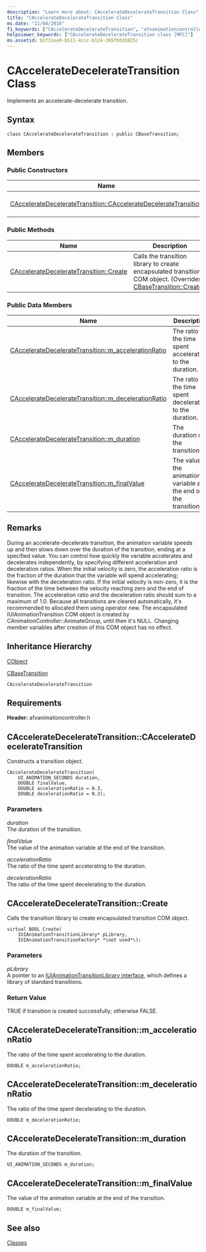```yaml
---
description: "Learn more about: CAccelerateDecelerateTransition Class"
title: "CAccelerateDecelerateTransition Class"
ms.date: "11/04/2016"
f1_keywords: ["CAccelerateDecelerateTransition", "afxanimationcontroller/CAccelerateDecelerateTransition"]
helpviewer_keywords: ["CAccelerateDecelerateTransition class [MFC]"]
ms.assetid: b1f31ee8-bb11-4ccc-b124-365fb02b025c
---
```

# CAccelerateDecelerateTransition Class

Implements an accelerate-decelerate transition.

## Syntax

```
class CAccelerateDecelerateTransition : public CBaseTransition;
```

## Members

### Public Constructors

|Name|Description|
|----------|-----------------|
|[CAccelerateDecelerateTransition::CAccelerateDecelerateTransition](#cacceleratedeceleratetransition)|Constructs a transition object.|

### Public Methods

|Name|Description|
|----------|-----------------|
|[CAccelerateDecelerateTransition::Create](#create)|Calls the transition library to create encapsulated transition COM object. (Overrides [CBaseTransition::Create](../../mfc/reference/cbasetransition-class.md#create).)|

### Public Data Members

|Name|Description|
|----------|-----------------|
|[CAccelerateDecelerateTransition::m_accelerationRatio](#m_accelerationratio)|The ratio of the time spent accelerating to the duration.|
|[CAccelerateDecelerateTransition::m_decelerationRatio](#m_decelerationratio)|The ratio of the time spent decelerating to the duration.|
|[CAccelerateDecelerateTransition::m_duration](#m_duration)|The duration of the transition.|
|[CAccelerateDecelerateTransition::m_finalValue](#m_finalvalue)|The value of the animation variable at the end of the transition.|

## Remarks

During an accelerate-decelerate transition, the animation variable speeds up and then slows down over the duration of the transition, ending at a specified value. You can control how quickly the variable accelerates and decelerates independently, by specifying different acceleration and deceleration ratios. When the initial velocity is zero, the acceleration ratio is the fraction of the duration that the variable will spend accelerating; likewise with the deceleration ratio. If the initial velocity is non-zero, it is the fraction of the time between the velocity reaching zero and the end of transition. The acceleration ratio and the deceleration ratio should sum to a maximum of 1.0. Because all transitions are cleared automatically, it's recommended to allocated them using operator new. The encapsulated IUIAnimationTransition COM object is created by CAnimationController::AnimateGroup, until then it's NULL. Changing member variables after creation of this COM object has no effect.

## Inheritance Hierarchy

[CObject](../../mfc/reference/cobject-class.md)

[CBaseTransition](../../mfc/reference/cbasetransition-class.md)

`CAccelerateDecelerateTransition`

## Requirements

**Header:** afxanimationcontroller.h

## <a name="cacceleratedeceleratetransition"></a> CAccelerateDecelerateTransition::CAccelerateDecelerateTransition

Constructs a transition object.

```
CAccelerateDecelerateTransition(
    UI_ANIMATION_SECONDS duration,
    DOUBLE finalValue,
    DOUBLE accelerationRatio = 0.3,
    DOUBLE decelerationRatio = 0.3);
```

### Parameters

*duration*<br/>
The duration of the transition.

*finalValue*<br/>
The value of the animation variable at the end of the transition.

*accelerationRatio*<br/>
The ratio of the time spent accelerating to the duration.

*decelerationRatio*<br/>
The ratio of the time spent decelerating to the duration.

## <a name="create"></a> CAccelerateDecelerateTransition::Create

Calls the transition library to create encapsulated transition COM object.

```
virtual BOOL Create(
    IUIAnimationTransitionLibrary* pLibrary,
    IUIAnimationTransitionFactory* *\not used*\);
```

### Parameters

*pLibrary*<br/>
A pointer to an [IUIAnimationTransitionLibrary interface](/windows/win32/api/uianimation/nn-uianimation-iuianimationtransitionlibrary), which defines a library of standard transitions.

### Return Value

TRUE if transition is created successfully; otherwise FALSE.

## <a name="m_accelerationratio"></a> CAccelerateDecelerateTransition::m_accelerationRatio

The ratio of the time spent accelerating to the duration.

```
DOUBLE m_accelerationRatio;
```

## <a name="m_decelerationratio"></a> CAccelerateDecelerateTransition::m_decelerationRatio

The ratio of the time spent decelerating to the duration.

```
DOUBLE m_decelerationRatio;
```

## <a name="m_duration"></a> CAccelerateDecelerateTransition::m_duration

The duration of the transition.

```
UI_ANIMATION_SECONDS m_duration;
```

## <a name="m_finalvalue"></a> CAccelerateDecelerateTransition::m_finalValue

The value of the animation variable at the end of the transition.

```
DOUBLE m_finalValue;
```

## See also

[Classes](../../mfc/reference/mfc-classes.md)
